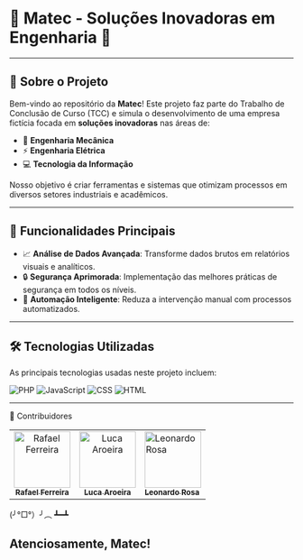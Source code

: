 # 🌟 **Matec - Soluções Inovadoras em Engenharia** 🌟


---

## 🏢 **Sobre o Projeto**

Bem-vindo ao repositório da **Matec**! Este projeto faz parte do Trabalho de Conclusão de Curso (TCC) e simula o desenvolvimento de uma empresa fictícia focada em **soluções inovadoras** nas áreas de:

- 🔧 **Engenharia Mecânica**
- ⚡ **Engenharia Elétrica**
- 💻 **Tecnologia da Informação**

Nosso objetivo é criar ferramentas e sistemas que otimizam processos em diversos setores industriais e acadêmicos.

---

## 🚀 **Funcionalidades Principais**

- 📈 **Análise de Dados Avançada**: Transforme dados brutos em relatórios visuais e analíticos.
- 🔒 **Segurança Aprimorada**: Implementação das melhores práticas de segurança em todos os níveis.
- 🤖 **Automação Inteligente**: Reduza a intervenção manual com processos automatizados.

---

## 🛠 **Tecnologias Utilizadas**

As principais tecnologias usadas neste projeto incluem:

![PHP](https://img.shields.io/badge/-PHP-777BB4?logo=php&logoColor=white&style=for-the-badge)
![JavaScript](https://img.shields.io/badge/-JavaScript-F7DF1E?logo=javascript&logoColor=black&style=for-the-badge)
![CSS](https://img.shields.io/badge/-CSS3-1572B6?logo=css3&logoColor=white&style=for-the-badge)
![HTML](https://img.shields.io/badge/-HTML5-E34F26?logo=html5&logoColor=white&style=for-the-badge)

---


👥 Contribuidores
<table> 
     <tr> 
          <td align="center"> 
               <a href="https://github.com/Rafa3lFerreira"> 
                    <img src="https://avatars.githubusercontent.com/Rafa3lFerreira" width="100px;" alt="Rafael Ferreira"/>
                    <br /> 
                    <sub>
                         <b>
                              Rafael Ferreira
                         </b>
                    </sub> 
               </a> 
          </td> 
          <td align="center"> 
               <a href="https://github.com/lucaaroeiracrv"> 
                    <img src="https://avatars.githubusercontent.com/lucaaroeiracrv" width="100px;" alt="Luca Aroeira"/> 
                    <br /> 
                    <sub>
                         <b>
                              Luca Aroeira
                         </b>
                    </sub> 
               </a> 
          </td>
          <td>
               <a href="https://github.com/leonardolimasrosa">
                    <img src="https://avatars.githubusercontent.com/leonardolimasrosa" width="100px;" alt="Leonardo Rosa"/> 
                    <br /> 
                    <sub>
                         <b>
                              Leonardo Rosa 
                         </b>
                    </sub> 
               </a> 
          </td> 
     </tr> 
</table>


(╯°□°）╯︵ ┻━┻

## **Atenciosamente, Matec!**



     

